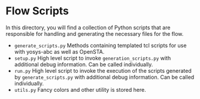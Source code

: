 # Flow Scripts

In this directory, you will find a collection of Python scripts that are responsible for handling and generating the necessary files for the flow.


- `generate_scripts.py` Methods containing templated tcl scripts for use with yosys-abc as well as OpenSTA.
- `setup.py` High level script to invoke `generation_scripts.py` with additional debug information. Can be called individually.
- `run.py` High level script to invoke the execution of the scripts generated by `generate_scripts.py` with additional debug information. Can be called individually.  
- `utils.py` Fancy colors and other utility is stored here.
